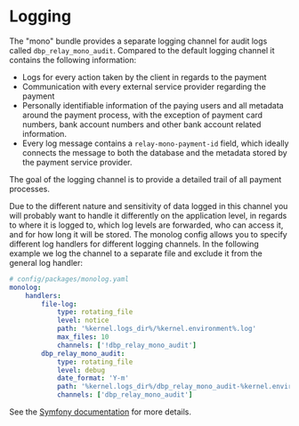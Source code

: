 # Logging

The "mono" bundle provides a separate logging channel for audit logs called
`dbp_relay_mono_audit`. Compared to the default logging channel it contains the
following information:

* Logs for every action taken by the client in regards to the payment
* Communication with every external service provider regarding the payment
* Personally identifiable information of the paying users and all metadata
  around the payment process, with the exception of payment card numbers, bank
  account numbers and other bank account related information.
* Every log message contains a `relay-mono-payment-id` field, which ideally
  connects the message to both the database and the metadata stored by the
  payment service provider.

The goal of the logging channel is to provide a detailed trail of all payment
processes.

Due to the different nature and sensitivity of data logged in this channel you
will probably want to handle it differently on the application level, in regards
to where it is logged to, which log levels are forwarded, who can access it, and
for how long it will be stored. The monolog config allows you to specify
different log handlers for different logging channels. In the following example
we log the channel to a separate file and exclude it from the general log
handler:

```yaml
# config/packages/monolog.yaml
monolog:
    handlers:
        file-log:
            type: rotating_file
            level: notice
            path: '%kernel.logs_dir%/%kernel.environment%.log'
            max_files: 10
            channels: ['!dbp_relay_mono_audit']
        dbp_relay_mono_audit:
            type: rotating_file
            level: debug
            date_format: 'Y-m'
            path: '%kernel.logs_dir%/dbp_relay_mono_audit-%kernel.environment%.log'
            channels: ['dbp_relay_mono_audit']
```

See the [Symfony documentation](https://symfony.com/doc/current/logging.html#handlers-writing-logs-to-different-locations) for more details.
